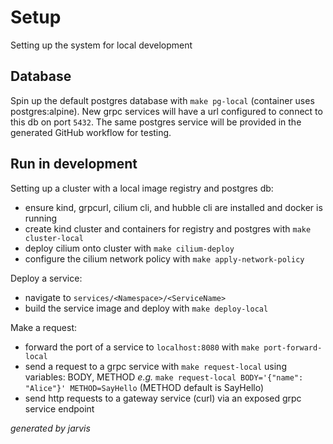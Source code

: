 # Setup

Setting up the system for local development

## Database

Spin up the default postgres database with `make pg-local` (container uses postgres:alpine).
New grpc services will have a url configured to connect to this db on port `5432`.
The same postgres service will be provided in the generated GitHub workflow for testing.

## Run in development

Setting up a cluster with a local image registry and postgres db:

- ensure kind, grpcurl, cilium cli, and hubble cli are installed and docker is running
- create kind cluster and containers for registry and postgres with `make cluster-local`
- deploy cilium onto cluster with `make cilium-deploy`
- configure the cilium network policy with `make apply-network-policy`

Deploy a service:

- navigate to `services/<Namespace>/<ServiceName>`
- build the service image and deploy with `make deploy-local`

Make a request:

- forward the port of a service to `localhost:8080` with `make port-forward-local`
- send a request to a grpc service with `make request-local` using variables: BODY, METHOD
  _e.g._ `make request-local BODY='{"name": "Alice"}' METHOD=SayHello` (METHOD default is SayHello)
- send http requests to a gateway service (curl) via an exposed grpc service endpoint

_generated by jarvis_
